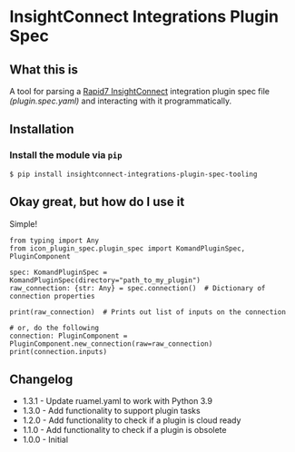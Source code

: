 
# InsightConnect Integrations Plugin Spec

## What this is

A tool for parsing a
[Rapid7 InsightConnect](https://www.rapid7.com/products/insightconnect/) integration
plugin spec file _(plugin.spec.yaml)_ and interacting with it programmatically.

## Installation

### Install the module via `pip`

```
$ pip install insightconnect-integrations-plugin-spec-tooling
```

## Okay great, but how do I use it

Simple!

```
from typing import Any
from icon_plugin_spec.plugin_spec import KomandPluginSpec, PluginComponent

spec: KomandPluginSpec = KomandPluginSpec(directory="path_to_my_plugin")
raw_connection: {str: Any} = spec.connection()  # Dictionary of connection properties

print(raw_connection)  # Prints out list of inputs on the connection

# or, do the following
connection: PluginComponent = PluginComponent.new_connection(raw=raw_connection)
print(connection.inputs)
```

## Changelog

* 1.3.1 - Update ruamel.yaml to work with Python 3.9
* 1.3.0 - Add functionality to support plugin tasks
* 1.2.0 - Add functionality to check if a plugin is cloud ready
* 1.1.0 - Add functionality to check if a plugin is obsolete
* 1.0.0 - Initial


